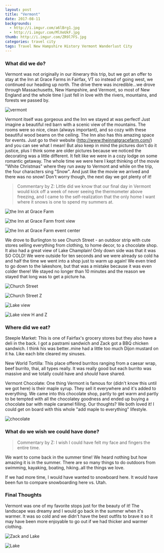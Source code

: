 ```yaml
---
layout: post
title: "Vermont"
date: 2017-08-11
backgrounds:
  - http://i.imgur.com/a6lBrg1.jpg
  - http://i.imgur.com/MlXeUkF.jpg
thumb: http://i.imgur.com/ZR9l7FS.jpg
categories: travel city
tags: Travel New Hampshire History Vermont Wanderlust City
---
```

### What did we do?
Vermont was not originally in our itinerary this trip, but we got an offer to stay at the Inn at Grace Farms in Fairfax, VT so instead of going west, we continued our heading up north. The drive there was incredible...we drove through Massachusetts, New Hampshire, and Vermont, so most of New England and the whole time I just fell in love with the rivers, mountains, and forests we passed by.

![vermont](http://i.imgur.com/a6lBrg1h.jpg)

Vermont itself was gorgeous and the Inn we stayed at was perfect! Just imagine a beautiful red barn with a scenic view of the mountains. The rooms were so nice, clean (always important), and so cozy with these beautiful wood beams on the ceiling. The Inn also has this amazing space for events. Just go to their website (http://www.theinnatgracefarm.com/) and you can see what I mean! But also keep in mind the pictures don't do it justice, plus I think some are older pictures because we noticed the decorating was a little different. It felt like we were in a cozy lodge on some romantic getaway. The whole time we were here I kept thinking of the movie "White Christmas" where they run away to Vermont and while on the trip, the four characters sing "Snow". And just like the movie we arrived and there was no snow! Don't worry though, the next day we got plenty of it!

> Commentary by Z: Little did we know that our final day in Vermont would kick off a week of never seeing the thermometer above freezing, and I came to the self-realization that the only home I want where it snows is one to spend my summers at.

![the Inn at Grace Farm](http://i.imgur.com/lzJeVmwh.jpg)

![the Inn at Grace Farm front view](http://i.imgur.com/NphRtSrh.jpg)

![the Inn at Grace Farm event center](http://i.imgur.com/ixt03gLh.jpg)

We drove to Burlington to see Church Street - an outdoor strip with cute stores selling everything from clothing, to home decor, to a chocolate shop. It also had a great view of Lake Champlain! Only down side was that it was SO COLD! We were outside for ten seconds and we were already so cold ha and half the time we went into a shop just to warm up again! We even tried to go down to the lakeshore, but that was a mistake because it was even colder there! We stayed no longer than 10 minutes and the reason we stayed that long was to get a picture ha.

![Church Street](http://i.imgur.com/CwXXdJ0h.jpg)

![Church Street Z](http://i.imgur.com/47X6ehLh.jpg)

![Lake view](http://i.imgur.com/TPPbSRjh.jpg)

![Lake view H and Z](http://i.imgur.com/xBa3RfZh.jpg)

### Where did we eat?

Steeple Market: This is one of Fairfax's grocery stores but they also have a deli in the back. I got a pastrami sandwich and Zack got a BBQ chicken sandwich. I think his was better..mine had a little too much Dijon mustard on it ha. Like each bite cleared my sinuses.

New World Tortilla: This place offered burritos ranging from a caesar wrap, beef burrito, thai, all types really. It was really good but each burrito was massive and we totally could have and _should_ have shared.

Vermont Chocolate: One thing Vermont is famous for (didn't know this until we got here) is their maple syrup. They sell it everywhere and it's added to everything. We came into this chocolate shop, partly to get warm and partly to be tempted with all the chocolatey goodness and ended up buying a chocolate bar with maple caramel filling. Our thoughts? We both loved it! I could get on board with this whole "add maple to everything" lifestyle.

![chocolate](http://i.imgur.com/DOrTboch.jpg)

### What do we wish we could have done?

> Commentary by Z: I wish I could have felt my face and fingers the entire time.

We want to come back in the summer time! We heard nothing but how amazing it is in the summer. There are so many things to do outdoors from swimming, kayaking, boating, hiking..all the things we love.

If we had more time, I would have wanted to snowboard here. It would have been fun to compare snowboarding here vs. Utah.

### Final Thoughts

Vermont was one of my favorite stops just for the beauty of it! The landscape was dreamy and I would go back in the summer when it's warmer. It was so cold and we didn't have the best outfits to brave it so it may have been more enjoyable to go out if we had thicker and warmer clothing.

![Zack and Lake](http://i.imgur.com/lFwmdIIh.jpg)

![Lake](http://i.imgur.com/0z0LDAoh.jpg)
